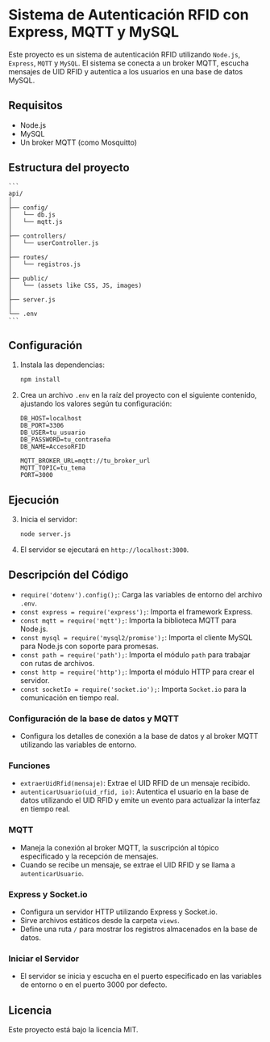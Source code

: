 # Sistema de Autenticación RFID con Express, MQTT y MySQL

Este proyecto es un sistema de autenticación RFID utilizando `Node.js`, `Express`, `MQTT` y `MySQL`. El sistema se conecta a un broker MQTT, escucha mensajes de UID RFID y autentica a los usuarios en una base de datos MySQL.

## Requisitos

- Node.js
- MySQL
- Un broker MQTT (como Mosquitto)
  
## Estructura del proyecto
    ```
    api/
    │
    ├── config/
    │   └── db.js
    │   └── mqtt.js
    │
    ├── controllers/
    │   └── userController.js
    │
    ├── routes/
    │   └── registros.js
    │
    ├── public/
    │   └── (assets like CSS, JS, images)
    │
    ├── server.js
    │
    └── .env
    ```

## Configuración

1. Instala las dependencias:

    ```bash
    npm install
    ```


2. Crea un archivo `.env` en la raíz del proyecto con el siguiente contenido, ajustando los valores según tu configuración:

    ```plaintext
    DB_HOST=localhost
    DB_PORT=3306
    DB_USER=tu_usuario
    DB_PASSWORD=tu_contraseña
    DB_NAME=AccesoRFID

    MQTT_BROKER_URL=mqtt://tu_broker_url
    MQTT_TOPIC=tu_tema
    PORT=3000
    ```


## Ejecución

3. Inicia el servidor:

    ```bash
    node server.js
    ```

4. El servidor se ejecutará en `http://localhost:3000`.

## Descripción del Código

- `require('dotenv').config();`: Carga las variables de entorno del archivo `.env`.
- `const express = require('express');`: Importa el framework Express.
- `const mqtt = require('mqtt');`: Importa la biblioteca MQTT para Node.js.
- `const mysql = require('mysql2/promise');`: Importa el cliente MySQL para Node.js con soporte para promesas.
- `const path = require('path');`: Importa el módulo `path` para trabajar con rutas de archivos.
- `const http = require('http');`: Importa el módulo HTTP para crear el servidor.
- `const socketIo = require('socket.io');`: Importa `Socket.io` para la comunicación en tiempo real.

### Configuración de la base de datos y MQTT

- Configura los detalles de conexión a la base de datos y al broker MQTT utilizando las variables de entorno.

### Funciones

- `extraerUidRfid(mensaje)`: Extrae el UID RFID de un mensaje recibido.
- `autenticarUsuario(uid_rfid, io)`: Autentica el usuario en la base de datos utilizando el UID RFID y emite un evento para actualizar la interfaz en tiempo real.

### MQTT

- Maneja la conexión al broker MQTT, la suscripción al tópico especificado y la recepción de mensajes.
- Cuando se recibe un mensaje, se extrae el UID RFID y se llama a `autenticarUsuario`.

### Express y Socket.io

- Configura un servidor HTTP utilizando Express y Socket.io.
- Sirve archivos estáticos desde la carpeta `views`.
- Define una ruta `/` para mostrar los registros almacenados en la base de datos.

### Iniciar el Servidor

- El servidor se inicia y escucha en el puerto especificado en las variables de entorno o en el puerto 3000 por defecto.

## Licencia

Este proyecto está bajo la licencia MIT.
